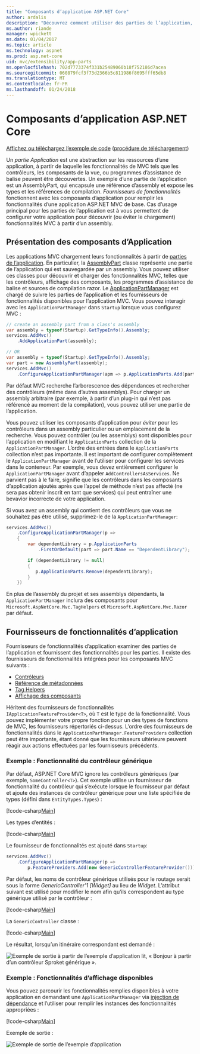 ```yaml
---
title: "Composants d’application ASP.NET Core"
author: ardalis
description: "Découvrez comment utiliser des parties de l’application, qui sont abstrations sur les ressources d’une application, pour configurer votre application pour découvrir ou d’éviter les fonctionnalités de chargement à partir d’un assembly."
ms.author: riande
manager: wpickett
ms.date: 01/04/2017
ms.topic: article
ms.technology: aspnet
ms.prod: asp.net-core
uid: mvc/extensibility/app-parts
ms.openlocfilehash: 702d7773374f331b25489060b18f752186d7acea
ms.sourcegitcommit: 060879fcf3f73d2366b5c811986f8695fff65db8
ms.translationtype: MT
ms.contentlocale: fr-FR
ms.lasthandoff: 01/24/2018
---
```

# <a name="application-parts-in-aspnet-core"></a>Composants d’application ASP.NET Core

[Affichez ou téléchargez l’exemple de code](https://github.com/aspnet/Docs/tree/master/aspnetcore/mvc/advanced/app-parts/sample) ([procédure de téléchargement](xref:tutorials/index#how-to-download-a-sample))

Un *partie Application* est une abstraction sur les ressources d’une application, à partir de laquelle les fonctionnalités de MVC tels que les contrôleurs, les composants de la vue, ou programmes d’assistance de balise peuvent être découvertes. Un exemple d’une partie de l’application est un AssemblyPart, qui encapsule une référence d’assembly et expose les types et les références de compilation. *Fournisseurs de fonctionnalités* fonctionnent avec les composants d’application pour remplir les fonctionnalités d’une application ASP.NET MVC de base. Cas d’usage principal pour les parties de l’application est à vous permettent de configurer votre application pour découvrir (ou éviter le chargement) fonctionnalités MVC à partir d’un assembly.

## <a name="introducing-application-parts"></a>Présentation des composants d’Application

Les applications MVC chargement leurs fonctionnalités à partir de [parties de l’application](/aspnet/core/api/microsoft.aspnetcore.mvc.applicationparts.applicationpart). En particulier, la [AssemblyPart](/aspnet/core/api/microsoft.aspnetcore.mvc.applicationparts.assemblypart#Microsoft_AspNetCore_Mvc_ApplicationParts_AssemblyPart) classe représente une partie de l’application qui est sauvegardée par un assembly. Vous pouvez utiliser ces classes pour découvrir et charger des fonctionnalités MVC, telles que les contrôleurs, affichage des composants, les programmes d’assistance de balise et sources de compilation razor. Le [ApplicationPartManager](/aspnet/core/api/microsoft.aspnetcore.mvc.applicationparts.applicationpartmanager) est chargé de suivre les parties de l’application et les fournisseurs de fonctionnalités disponibles pour l’application MVC. Vous pouvez interagir avec les `ApplicationPartManager` dans `Startup` lorsque vous configurez MVC :

```csharp
// create an assembly part from a class's assembly
var assembly = typeof(Startup).GetTypeInfo().Assembly;
services.AddMvc()
    .AddApplicationPart(assembly);

// OR
var assembly = typeof(Startup).GetTypeInfo().Assembly;
var part = new AssemblyPart(assembly);
services.AddMvc()
    .ConfigureApplicationPartManager(apm => p.ApplicationParts.Add(part));
```

Par défaut MVC recherche l’arborescence des dépendances et rechercher des contrôleurs (même dans d’autres assemblys). Pour charger un assembly arbitraire (par exemple, à partir d’un plug-in qui n’est pas référencé au moment de la compilation), vous pouvez utiliser une partie de l’application.

Vous pouvez utiliser les composants d’application pour *éviter* pour les contrôleurs dans un assembly particulier ou un emplacement de la recherche. Vous pouvez contrôler (ou les assemblys) sont disponibles pour l’application en modifiant le `ApplicationParts` collection de la `ApplicationPartManager`. L’ordre des entrées dans le `ApplicationParts` collection n’est pas importante. Il est important de configurer complètement le `ApplicationPartManager` avant de l’utiliser pour configurer les services dans le conteneur. Par exemple, vous devez entièrement configurer le `ApplicationPartManager` avant d’appeler `AddControllersAsServices`. Ne parvient pas à le faire, signifie que les contrôleurs dans les composants d’application ajoutés après que l’appel de méthode n’est pas affecté (ne sera pas obtenir inscrit en tant que services) qui peut entraîner une bevavior incorrecte de votre application.

Si vous avez un assembly qui contient des contrôleurs que vous ne souhaitez pas être utilisé, supprimez-le de la `ApplicationPartManager`:

```csharp
services.AddMvc()
    .ConfigureApplicationPartManager(p =>
    {
        var dependentLibrary = p.ApplicationParts
            .FirstOrDefault(part => part.Name == "DependentLibrary");

        if (dependentLibrary != null)
        {
           p.ApplicationParts.Remove(dependentLibrary);
        }
    })
```

En plus de l’assembly du projet et ses assemblys dépendants, la `ApplicationPartManager` inclura des composants pour `Microsoft.AspNetCore.Mvc.TagHelpers` et `Microsoft.AspNetCore.Mvc.Razor` par défaut.

## <a name="application-feature-providers"></a>Fournisseurs de fonctionnalités d’application

Fournisseurs de fonctionnalités d’application examiner des parties de l’application et fournissent des fonctionnalités pour les parties. Il existe des fournisseurs de fonctionnalités intégrées pour les composants MVC suivants :

* [Contrôleurs](https://docs.microsoft.com/aspnet/core/api/microsoft.aspnetcore.mvc.controllers.controllerfeatureprovider)
* [Référence de métadonnées](https://docs.microsoft.com/aspnet/core/api/microsoft.aspnetcore.mvc.razor.compilation.metadatareferencefeatureprovider)
* [Tag Helpers](https://docs.microsoft.com/aspnet/core/api/microsoft.aspnetcore.mvc.razor.taghelpers.taghelperfeatureprovider)
* [Affichage des composants](https://docs.microsoft.com/aspnet/core/api/microsoft.aspnetcore.mvc.viewcomponents.viewcomponentfeatureprovider)

Héritent des fournisseurs de fonctionnalités `IApplicationFeatureProvider<T>`, où `T` est le type de la fonctionnalité. Vous pouvez implémenter votre propre fonction pour un des types de fonctions de MVC, les fournisseurs répertoriés ci-dessus. L’ordre des fournisseurs de fonctionnalités dans le `ApplicationPartManager.FeatureProviders` collection peut être importante, étant donné que les fournisseurs ultérieure peuvent réagir aux actions effectuées par les fournisseurs précédents.

### <a name="sample-generic-controller-feature"></a>Exemple : Fonctionnalité du contrôleur générique

Par défaut, ASP.NET Core MVC ignore les contrôleurs génériques (par exemple, `SomeController<T>`). Cet exemple utilise un fournisseur de fonctionnalité du contrôleur qui s’exécute lorsque le fournisseur par défaut et ajoute des instances de contrôleur générique pour une liste spécifiée de types (défini dans `EntityTypes.Types`) :

[!code-csharp[Main](./app-parts/sample/AppPartsSample/GenericControllerFeatureProvider.cs?highlight=13&range=18-36)]

Les types d’entités :

[!code-csharp[Main](./app-parts/sample/AppPartsSample/Model/EntityTypes.cs?range=6-16)]

Le fournisseur de fonctionnalités est ajouté dans `Startup`:

```csharp
services.AddMvc()
    .ConfigureApplicationPartManager(p => 
        p.FeatureProviders.Add(new GenericControllerFeatureProvider()));
```

Par défaut, les noms de contrôleur générique utilisés pour le routage serait sous la forme *GenericController'1 [Widget]* au lieu de *Widget*. L’attribut suivant est utilisé pour modifier le nom afin qu’ils correspondent au type générique utilisé par le contrôleur :

[!code-csharp[Main](./app-parts/sample/AppPartsSample/GenericControllerNameConvention.cs)]

La `GenericController` classe :

[!code-csharp[Main](./app-parts/sample/AppPartsSample/GenericController.cs?highlight=5-6)]

Le résultat, lorsqu’un itinéraire correspondant est demandé :

![Exemple de sortie à partir de l’exemple d’application lit, « Bonjour à partir d’un contrôleur Sproket générique ».](app-parts/_static/generic-controller.png)

### <a name="sample-display-available-features"></a>Exemple : Fonctionnalités d’affichage disponibles

Vous pouvez parcourir les fonctionnalités remplies disponibles à votre application en demandant une `ApplicationPartManager` via [injection de dépendance](../../fundamentals/dependency-injection.md) et l’utiliser pour remplir les instances des fonctionnalités appropriées :

[!code-csharp[Main](./app-parts/sample/AppPartsSample/Controllers/FeaturesController.cs?highlight=16,25-27)]

Exemple de sortie :

![Exemple de sortie de l’exemple d’application](app-parts/_static/available-features.png)
